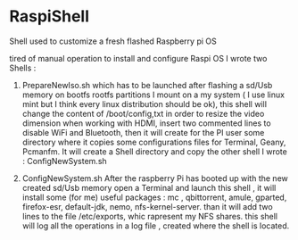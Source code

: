 # RaspiShell
Shell used to customize a fresh flashed Raspberry pi OS 

tired of manual operation to install and configure Raspi OS I wrote two Shells :

1) PrepareNewIso.sh
which has to be launched after flashing a sd/Usb memory on bootfs rootfs partitions I mount on a my system ( I use linux mint but I think every linux distribution should be ok), this shell will change the content of /boot/config,txt in order to resize the video dimension when working with HDMI, insert two commented lines  to disable WiFi and Bluetooth, then it will create for the PI user some directory where it copies some configurations files for Terminal, Geany, Pcmanfm. 
It will create a Shell directory and copy the other shell I wrote : ConfigNewSystem.sh

2) ConfigNewSystem.sh
After the raspberry Pi has booted up with the new created sd/Usb memory open a Terminal and launch this shell , it will install some (for me) useful packages : mc , qbittorrent, amule, gparted, firefox-esr, default-jdk, nemo,  nfs-kernel-server. than it will add two lines to the file /etc/exports, whic rapresent my NFS shares.
this shell will log all the operations in a log file , created where the shell is located. 
